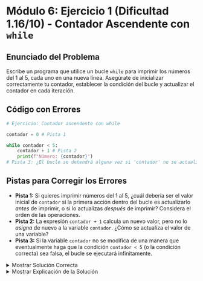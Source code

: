 # Módulo 6: Ejercicio 1 (Dificultad 1.16/10) - Contador Ascendente con `while`

## Enunciado del Problema

Escribe un programa que utilice un bucle `while` para imprimir los números del 1 al 5, cada uno en una nueva línea.
Asegúrate de inicializar correctamente tu contador, establecer la condición del bucle y actualizar el contador en cada iteración.

## Código con Errores

```python
# Ejercicio: Contador ascendente con while

contador = 0 # Pista 1

while contador < 5:
    contador + 1 # Pista 2
    print(f"Número: {contador}")
# Pista 3: ¿El bucle se detendrá alguna vez si 'contador' no se actualiza correctamente para afectar la condición?
```

## Pistas para Corregir los Errores

*   **Pista 1:** Si quieres imprimir números del 1 al 5, ¿cuál debería ser el valor inicial de `contador` si la primera acción dentro del bucle es actualizarlo *antes* de imprimir, o si lo actualizas *después* de imprimir? Considera el orden de las operaciones.
*   **Pista 2:** La expresión `contador + 1` calcula un nuevo valor, pero no lo *asigna* de nuevo a la variable `contador`. ¿Cómo se actualiza el valor de una variable?
*   **Pista 3:** Si la variable `contador` no se modifica de una manera que eventualmente haga que la condición `contador < 5` (o la condición correcta) sea falsa, el bucle se ejecutará infinitamente.

<details>
<summary>Mostrar Solución Correcta</summary>

```python
# Ejercicio: Contador ascendente con while

# Opción 1: Inicializar en 1, imprimir, luego incrementar
contador = 1
while contador <= 5: # Condición para incluir el 5
    print(f"Número: {contador}")
    contador += 1 # Actualizar el contador (contador = contador + 1)

# Opción 2: Inicializar en 0, incrementar, luego imprimir (como en el código con errores, pero corregido)
# contador_op2 = 0
# while contador_op2 < 5: # Condición para 5 iteraciones (0, 1, 2, 3, 4 para el índice)
#     contador_op2 += 1 # Primero actualizar
#     print(f"Número: {contador_op2}") # Luego imprimir (1, 2, 3, 4, 5)
```

</details>

<details>
<summary>Mostrar Explicación de la Solución</summary>

Este ejercicio es una introducción básica al bucle `while`, enfocándose en los tres componentes clave: inicialización, condición y actualización.

*   **Error 1 Corrección (Valor inicial de `contador` y orden de operaciones):**
    *   El código con errores tenía `contador = 0` y luego `contador + 1` (que no actualizaba) y `print(f"Número: {contador}")`. Si la intención era imprimir 1, 2, 3, 4, 5:
        *   Si `contador` empieza en 0 y se incrementa *antes* de imprimir, la condición del `while` debería ser `contador < 5` (para 5 iteraciones donde el `contador` interno llega hasta 5).
        *   Si `contador` empieza en 1 y se incrementa *después* de imprimir, la condición del `while` debería ser `contador <= 5`.
    *   La "Solución Correcta - Opción 1" (preferida por claridad para este problema) inicializa `contador = 1`.

*   **Error 2 Corrección (Actualización incorrecta de `contador`):**
    *   El código original era `contador + 1`.
    *   Esta línea calcula `contador + 1` pero no guarda el resultado de nuevo en `contador`. La variable `contador` nunca cambia su valor dentro del bucle.
    *   **Solución:** `contador = contador + 1` o, de forma abreviada y más común, `contador += 1`.

*   **Error 3 Corrección (Prevención de bucle infinito):**
    *   Este error es una consecuencia directa del Error 2. Si `contador` nunca se actualiza para que `contador < 5` se vuelva falso, el bucle sería infinito. Al corregir la actualización (Error 2), este problema se resuelve.
    *   La condición del `while` también es importante. Si `contador` se inicializa en `1` y queremos imprimir hasta `5`, la condición debe ser `contador <= 5`. Si se usa `contador < 5`, solo se imprimiría hasta 4.

**Solución Detallada (Opción 1):**
1.  `contador = 1`: Inicializa el contador en 1.
2.  `while contador <= 5:`: La condición se verifica.
    *   1ra iteración: `1 <= 5` es True. Se imprime "Número: 1". `contador` se vuelve 2.
    *   2da iteración: `2 <= 5` es True. Se imprime "Número: 2". `contador` se vuelve 3.
    *   ...
    *   5ta iteración: `5 <= 5` es True. Se imprime "Número: 5". `contador` se vuelve 6.
    *   6ta iteración: `6 <= 5` es False. El bucle termina.

**Solución Detallada (Opción 2, basada en la estructura del error):**
1.  `contador_op2 = 0`: Inicializa el contador en 0.
2.  `while contador_op2 < 5:`: La condición se verifica (para 5 iteraciones: `contador_op2` será 0, 1, 2, 3, 4).
    *   1ra iteración: `0 < 5` es True. `contador_op2` se vuelve 1. Se imprime "Número: 1".
    *   2da iteración: `1 < 5` es True. `contador_op2` se vuelve 2. Se imprime "Número: 2".
    *   ...
    *   5ta iteración: `4 < 5` es True. `contador_op2` se vuelve 5. Se imprime "Número: 5".
    *   Siguiente: `contador_op2` es 5. `5 < 5` es False. El bucle termina.

Ambas opciones en la solución logran el resultado deseado. La Opción 1 es a menudo más intuitiva cuando se piensa en "contar del 1 al 5".
</details>
